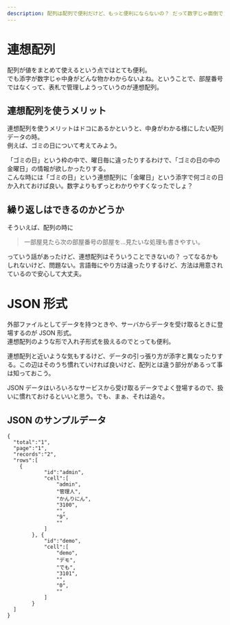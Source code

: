 ```yaml
---
description: 配列は配列で便利だけど、もっと便利にならないの？ だって数字じゃ面倒でしょう。そんなあなたに連想配列。
---
```


# 連想配列

配列が値をまとめて使えるという点ではとても便利。  
でも添字が数字じゃ中身がどんな物かわからないよね。ということで、部屋番号ではなくって、表札で管理しようっていうのが連想配列。

## 連想配列を使うメリット

連想配列を使うメリットはドコにあるかというと、中身がわかる様にしたい配列データの時。  
例えば、ゴミの日について考えてみよう。

「ゴミの日」という枠の中で、曜日毎に違ったりするわけで、「ゴミの日の中の金曜日」の情報が欲しかったりする。  
こんな時には「ゴミの日」という連想配列に「金曜日」という添字で何ゴミの日か入れておけば良い。数字よりもずっとわかりやすくなったでしょ？

## 繰り返しはできるのかどうか

そういえば、配列の時に

> 一部屋見たら次の部屋番号の部屋を...見たいな処理も書きやすい。

っていう話があったけど、連想配列はそういうことできないの？ ってなるかもしれないけど、問題ない。言語毎にやり方は違ったりするけど、方法は用意されているので安心して大丈夫。

# JSON 形式

外部ファイルとしてデータを持つときや、サーバからデータを受け取るときに登場するのが JSON 形式。  
連想配列のような形で入れ子形式を扱えるのでとっても便利。

連想配列と近いような気もするけど、データの引っ張り方が添字と異なったりする。この辺はそのうち慣れていければ良いけど、配列とは違う部分があるって事は知っておこう。

JSON データはいろいろなサービスから受け取るデータでよく登場するので、扱いに慣れておけるといいと思う。でも、まぁ、それは追々。

## JSON のサンプルデータ

```
{
  "total":"1",
  "page":"1",
  "records":"2",
  "rows":[
    {
			"id":"admin",
			"cell":[
				"admin",
				"管理人",
				"かんりにん",
				"3100",
				"",
				"9",
				""
			]
		}, {
			"id":"demo",
			"cell":[
				"demo",
				"デモ",
				"でも",
				"3101",
				"",
				"0",
				""
			]
		}
  ]
}
```
